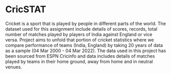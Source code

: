 # CricSTAT
Cricket is a sport that is played by people in different parts of the world. The dataset used for this assignment include details of scores, records, total number of matches played by players of India against England or vice versa. Project aims to unfold that portion of cricket statistics where we compare performance of teams (India, England) by taking 20 years of data as a sample (04 Mar 2000 - 04 Mar 2022). The data used in this project has been sourced from ESPN Cricinfo and data includes details of matches played by teams in their home ground, away from home and in neutral venues.
